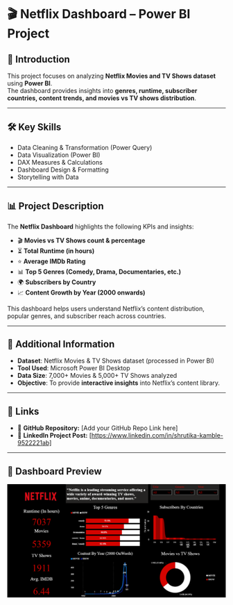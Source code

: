 # 🎬 Netflix Dashboard – Power BI Project  

## 📌 Introduction  
This project focuses on analyzing **Netflix Movies and TV Shows dataset** using **Power BI**.  
The dashboard provides insights into **genres, runtime, subscriber countries, content trends, and movies vs TV shows distribution**.  

---
## 🛠️ Key Skills  
- Data Cleaning & Transformation (Power Query)  
- Data Visualization (Power BI)  
- DAX Measures & Calculations  
- Dashboard Design & Formatting  
- Storytelling with Data  

---
## 📊 Project Description  
The **Netflix Dashboard** highlights the following KPIs and insights:  
- 🎬 **Movies vs TV Shows count & percentage**  
- ⏳ **Total Runtime (in hours)**  
- ⭐ **Average IMDb Rating**  
- 📊 **Top 5 Genres (Comedy, Drama, Documentaries, etc.)**  
- 🌍 **Subscribers by Country**  
- 📈 **Content Growth by Year (2000 onwards)**  

This dashboard helps users understand Netflix’s content distribution, popular genres, and subscriber reach across countries.  

---
## 📂 Additional Information  
- **Dataset**: Netflix Movies & TV Shows dataset (processed in Power BI)  
- **Tool Used**: Microsoft Power BI Desktop  
- **Data Size**: 7,000+ Movies & 5,000+ TV Shows analyzed  
- **Objective**: To provide **interactive insights** into Netflix’s content library.  

---
## 🔗 Links  
- 📂 **GitHub Repository:** [Add your GitHub Repo Link here]  
- 🔗 **LinkedIn Project Post:** [https://www.linkedin.com/in/shrutika-kamble-9522221ab]  

---
## 📸 Dashboard Preview  
![Netflix Dashboard](Netflix%20Dashboard.png)
